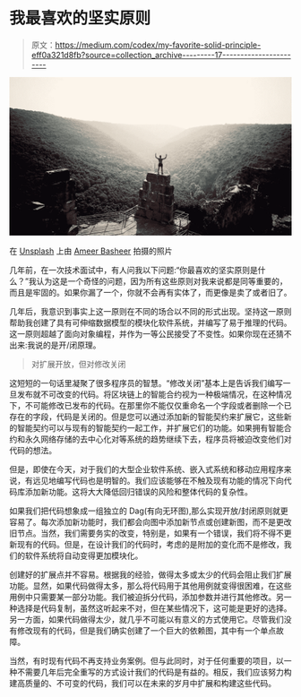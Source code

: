 # 我最喜欢的坚实原则

> 原文：<https://medium.com/codex/my-favorite-solid-principle-eff0a321d8fb?source=collection_archive---------17----------------------->

![](img/f8938f0f573e0ab9f85ac733183d611c.png)

在 [Unsplash](https://unsplash.com/s/photos/strong?utm_source=unsplash&utm_medium=referral&utm_content=creditCopyText) 上由 [Ameer Basheer](https://unsplash.com/@24ameer?utm_source=unsplash&utm_medium=referral&utm_content=creditCopyText) 拍摄的照片

几年前，在一次技术面试中，有人问我以下问题:“你最喜欢的坚实原则是什么？”我认为这是一个奇怪的问题，因为所有这些原则对我来说都是同等重要的，而且是牢固的。如果你漏了一个，你就不会再有实体了，而更像是卖了或者旧了。

几年后，我意识到事实上这一原则在不同的场合以不同的形式出现。坚持这一原则帮助我创建了具有可伸缩数据模型的模块化软件系统，并编写了易于推理的代码。这一原则超越了面向对象编程，并作为一等公民接受了不变性。如果你现在还猜不出来:我说的是开/闭原理。

> 对扩展开放，但对修改关闭

这短短的一句话里凝聚了很多程序员的智慧。“修改关闭”基本上是告诉我们编写一旦发布就不可改变的代码。将区块链上的智能合约视为一种极端情况，在这种情况下，不可能修改已发布的代码。在那里你不能仅仅重命名一个字段或者删除一个已存在的字段，代码是关闭的。但是您可以通过添加新的智能契约来扩展它，这些新的智能契约可以与现有的智能契约一起工作，并扩展它们的功能。如果拥有智能合约和永久网络存储的去中心化对等系统的趋势继续下去，程序员将被迫改变他们对代码的想法。

但是，即使在今天，对于我们的大型企业软件系统、嵌入式系统和移动应用程序来说，有远见地编写代码也是明智的。我们应该能够在不触及现有功能的情况下向代码库添加新功能。这将大大降低回归错误的风险和整体代码的复杂性。

如果我们把代码想象成一组独立的 Dag(有向无环图),那么实现开放/封闭原则就更容易了。每次添加新功能时，我们都会向图中添加新节点或创建新图，而不是更改旧节点。当然，我们需要务实的改变，特别是，如果有一个错误，我们将不得不更新现有的代码。但是，在设计我们的代码时，考虑的是附加的变化而不是修改，我们的软件系统将自动变得更加模块化。

创建好的扩展点并不容易。根据我的经验，做得太多或太少的代码会阻止我们扩展功能。显然，如果代码做得太多，那么将代码用于其他用例就变得很困难，在这些用例中只需要某一部分功能。我们被迫拆分代码，添加参数并进行其他修改。另一种选择是代码复制，虽然这听起来不对，但在某些情况下，这可能是更好的选择。另一方面，如果代码做得太少，就几乎不可能以有意义的方式使用它。尽管我们没有修改现有的代码，但是我们确实创建了一个巨大的依赖图，其中有一个单点故障。

当然，有时现有代码不再支持业务案例。但与此同时，对于任何重要的项目，以一种不需要几年后完全重写的方式设计我们的代码是有益的。相反，我们应该努力构建高质量的、不可变的代码，我们可以在未来的岁月中扩展和构建这些代码。